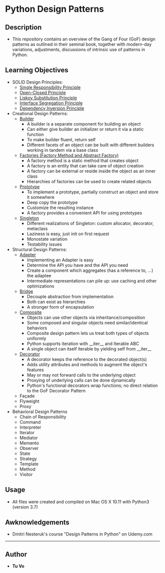 # Python Design Patterns

## Description

* This repository contains an overview of the Gang of Four (GoF) design patterns as outlined in their seminal book, together with modern-day variations, adjustments, discussions of intrinsic use of patterns in Python.

## Learning Objectives

* SOLID Design Principles:
  * [Single Responsibility Principle](/solid/single_responsibility.py)
  * [Open-Closed Principle](/solid/open_closed.py)
  * [Liskov Substitution Principle](/solid/liskov.py)
  * [Interface Segregation Principle](/solid/interface_segregation.py)
  * [Dependency Inversion Principle](/solid/dependency_inversion.py)
* Creational Design Patterns:
  * [Builder](/builder)
    * A builder is a separate component for building an object
    * Can either give builder an initializer or return it via a static function
    * To make builder fluent, return self
    * Different facets of an object can be built with different builders working in tandem via a base class
  * [Factories (Factory Method and Abstract Factory)](/factories)
    * A factory method is a static method that creates object
    * A factory is an entity that can take care of object creation
    * A factory can be external or reside inside the object as an inner class
    * Hierarchies of factories can be used to create related objects
  * [Prototype](/prototype)
    * To implement a prototype, partially construct an object and store it somewhere
    * Deep copy the prototype
    * Customize the resulting instance
    * A factory provides a convenient API for using prototypes
  * [Singleton](/singleton)
    * Different realizations of Singleton: custom allocator, decorator, metaclass
    * Laziness is easy, just init on first request
    * Monostate variation
    * Testability issues
* Structural Design Patterns:
  * [Adapter](/adapter)
    * Implementing an Adapter is easy
    * Determine the API you have and the API you need
    * Create a component which aggregates (has a reference to, ...) the adaptee
    * Intermediate representations can pile up: use caching and other optimizations
  * [Bridge](/bridge/bridge.py)
    * Decouple abstraction from implementation
    * Both can exist as hierarchies
    * A stronger form of encapsulation
  * [Composite](/composite)
    * Objects can use other objects via inheritance/composition
    * Some composed and singular objects need similar/identical behaviors
    * Composite design pattern lets us treat both types of objects uniformly
    * Python supports iteration with \_\_iter__ and Iterable ABC
    * A single object can itself iterable by yielding self from \_\_iter\_\_
  * [Decorator](/decorator)
    * A decorator keeps the reference to the decorated object(s)
    * Adds utility attributes and methods to augment the object's features
    * May or may not forward calls to the underlying object
    * Proxying of underlying calls can be done dynamically
    * Python's functional decorators wrap functions; no direct relation to the GoF Decorator Pattern
  * Façade
  * Flyweight
  * Proxy
* Behavioral Design Patterns
  * Chain of Responsibility
  * Command
  * Interpreter
  * Iterator
  * Mediator
  * Memento
  * Observer
  * State
  * Strategy
  * Template
  * Method
  * Visitor

## Usage

* All files were created and compiled on Mac OS X 10.11 with Python3 (version 3.7)

## Awknowledgements

* Dmitri Nesteruk's course "Design Patterns in Python" on Udemy.com

---

## Author

* __Tu Vo__
